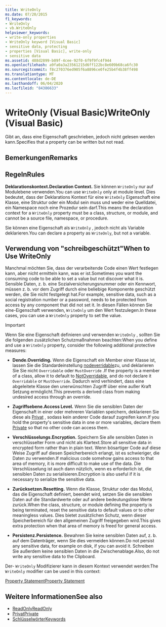 ```yaml
---
title: WriteOnly
ms.date: 07/20/2015
f1_keywords:
- WriteOnly
- vb.WriteOnly
helpviewer_keywords:
- write-only properties
- WriteOnly keyword [Visual Basic]
- sensitive data, protecting
- properties [Visual Basic], write-only
- sensitive data
ms.assetid: 488d2899-b09f-4cee-92f0-6f9f9fc4f944
ms.openlocfilehash: a9fa0a3a23561215d6ff122bc8e609b68ca6fc30
ms.sourcegitcommit: f8c270376ed905f6a8896ce0fe25b4f4b38ff498
ms.translationtype: MT
ms.contentlocale: de-DE
ms.lasthandoff: 06/04/2020
ms.locfileid: "84386633"
---
```

# <a name="writeonly-visual-basic"></a><span data-ttu-id="745be-102">WriteOnly (Visual Basic)</span><span class="sxs-lookup"><span data-stu-id="745be-102">WriteOnly (Visual Basic)</span></span>
<span data-ttu-id="745be-103">Gibt an, dass eine Eigenschaft geschrieben, jedoch nicht gelesen werden kann.</span><span class="sxs-lookup"><span data-stu-id="745be-103">Specifies that a property can be written but not read.</span></span>  
  
## <a name="remarks"></a><span data-ttu-id="745be-104">Bemerkungen</span><span class="sxs-lookup"><span data-stu-id="745be-104">Remarks</span></span>  
  
## <a name="rules"></a><span data-ttu-id="745be-105">Regeln</span><span class="sxs-lookup"><span data-stu-id="745be-105">Rules</span></span>  
 <span data-ttu-id="745be-106">**Deklarationskontext.**</span><span class="sxs-lookup"><span data-stu-id="745be-106">**Declaration Context.**</span></span> <span data-ttu-id="745be-107">Sie können `WriteOnly` nur auf Modulebene verwenden.</span><span class="sxs-lookup"><span data-stu-id="745be-107">You can use `WriteOnly` only at module level.</span></span> <span data-ttu-id="745be-108">Dies bedeutet, dass der Deklarations Kontext für eine `WriteOnly` Eigenschaft eine Klasse, eine Struktur oder ein Modul sein muss und weder eine Quelldatei, ein Namespace noch eine Prozedur sein darf.</span><span class="sxs-lookup"><span data-stu-id="745be-108">This means the declaration context for a `WriteOnly` property must be a class, structure, or module, and cannot be a source file, namespace, or procedure.</span></span>  
  
 <span data-ttu-id="745be-109">Sie können eine Eigenschaft als `WriteOnly` , jedoch nicht als Variable deklarieren.</span><span class="sxs-lookup"><span data-stu-id="745be-109">You can declare a property as `WriteOnly`, but not a variable.</span></span>  
  
## <a name="when-to-use-writeonly"></a><span data-ttu-id="745be-110">Verwendung von "schreibgeschützt"</span><span class="sxs-lookup"><span data-stu-id="745be-110">When to Use WriteOnly</span></span>  
 <span data-ttu-id="745be-111">Manchmal möchten Sie, dass der verarbeitende Code einen Wert festlegen kann, aber nicht ermitteln kann, was er ist.</span><span class="sxs-lookup"><span data-stu-id="745be-111">Sometimes you want the consuming code to be able to set a value but not discover what it is.</span></span> <span data-ttu-id="745be-112">Sensible Daten, z. b. eine Sozialversicherungsnummer oder ein Kennwort, müssen z. b. vor dem Zugriff durch eine beliebige Komponente geschützt werden, die Sie nicht festgelegt hat.</span><span class="sxs-lookup"><span data-stu-id="745be-112">For example, sensitive data, such as a social registration number or a password, needs to be protected from access by any component that did not set it.</span></span> <span data-ttu-id="745be-113">In diesen Fällen können Sie eine-Eigenschaft verwenden, `WriteOnly` um den Wert festzulegen.</span><span class="sxs-lookup"><span data-stu-id="745be-113">In these cases, you can use a `WriteOnly` property to set the value.</span></span>  
  
> [!IMPORTANT]
> <span data-ttu-id="745be-114">Wenn Sie eine Eigenschaft definieren und verwenden `WriteOnly` , sollten Sie die folgenden zusätzlichen Schutzmaßnahmen beachten:</span><span class="sxs-lookup"><span data-stu-id="745be-114">When you define and use a `WriteOnly` property, consider the following additional protective measures:</span></span>  
  
- <span data-ttu-id="745be-115">**Dende.**</span><span class="sxs-lookup"><span data-stu-id="745be-115">**Overriding.**</span></span> <span data-ttu-id="745be-116">Wenn die Eigenschaft ein Member einer Klasse ist, lassen Sie die Standardeinstellung [nodeverridable](notoverridable.md)zu, und deklarieren Sie Sie nicht `Overridable` oder `MustOverride` .</span><span class="sxs-lookup"><span data-stu-id="745be-116">If the property is a member of a class, allow it to default to [NotOverridable](notoverridable.md), and do not declare it `Overridable` or `MustOverride`.</span></span> <span data-ttu-id="745be-117">Dadurch wird verhindert, dass eine abgeleitete Klasse den unerwünschten Zugriff über eine außer Kraft Setzung ermöglicht.</span><span class="sxs-lookup"><span data-stu-id="745be-117">This prevents a derived class from making undesired access through an override.</span></span>  
  
- <span data-ttu-id="745be-118">**Zugriffsebene.**</span><span class="sxs-lookup"><span data-stu-id="745be-118">**Access Level.**</span></span> <span data-ttu-id="745be-119">Wenn Sie die sensiblen Daten der Eigenschaft in einer oder mehreren Variablen speichern, deklarieren Sie diese als [Privat](private.md) , sodass kein anderer Code darauf zugreifen kann.</span><span class="sxs-lookup"><span data-stu-id="745be-119">If you hold the property's sensitive data in one or more variables, declare them [Private](private.md) so that no other code can access them.</span></span>  
  
- <span data-ttu-id="745be-120">**Verschlüsselungs.**</span><span class="sxs-lookup"><span data-stu-id="745be-120">**Encryption.**</span></span> <span data-ttu-id="745be-121">Speichern Sie alle sensiblen Daten in verschlüsselter Form und nicht als Klartext.</span><span class="sxs-lookup"><span data-stu-id="745be-121">Store all sensitive data in encrypted form rather than in plain text.</span></span> <span data-ttu-id="745be-122">Wenn bösartiger Code auf diese Weise Zugriff auf diesen Speicherbereich erlangt, ist es schwieriger, die Daten zu verwenden.</span><span class="sxs-lookup"><span data-stu-id="745be-122">If malicious code somehow gains access to that area of memory, it is more difficult to make use of the data.</span></span> <span data-ttu-id="745be-123">Die Verschlüsselung ist auch dann nützlich, wenn es erforderlich ist, die sensiblen Daten zu serialisieren.</span><span class="sxs-lookup"><span data-stu-id="745be-123">Encryption is also useful if it is necessary to serialize the sensitive data.</span></span>  
  
- <span data-ttu-id="745be-124">**Zurücksetzen.**</span><span class="sxs-lookup"><span data-stu-id="745be-124">**Resetting.**</span></span> <span data-ttu-id="745be-125">Wenn die Klasse, Struktur oder das Modul, das die Eigenschaft definiert, beendet wird, setzen Sie die sensiblen Daten auf die Standardwerte oder auf andere bedeutungslose Werte zurück.</span><span class="sxs-lookup"><span data-stu-id="745be-125">When the class, structure, or module defining the property is being terminated, reset the sensitive data to default values or to other meaningless values.</span></span> <span data-ttu-id="745be-126">Dies bietet zusätzlichen Schutz, wenn dieser Speicherbereich für den allgemeinen Zugriff freigegeben wird.</span><span class="sxs-lookup"><span data-stu-id="745be-126">This gives extra protection when that area of memory is freed for general access.</span></span>  
  
- <span data-ttu-id="745be-127">**Persistenz.**</span><span class="sxs-lookup"><span data-stu-id="745be-127">**Persistence.**</span></span> <span data-ttu-id="745be-128">Bewahren Sie keine sensiblen Daten auf, z. b. auf dem Datenträger, wenn Sie dies vermeiden können.</span><span class="sxs-lookup"><span data-stu-id="745be-128">Do not persist any sensitive data, for example on disk, if you can avoid it.</span></span> <span data-ttu-id="745be-129">Schreiben Sie außerdem keine sensiblen Daten in die Zwischenablage.</span><span class="sxs-lookup"><span data-stu-id="745be-129">Also, do not write any sensitive data to the Clipboard.</span></span>  
  
 <span data-ttu-id="745be-130">Der- `WriteOnly` Modifizierer kann in diesem Kontext verwendet werden:</span><span class="sxs-lookup"><span data-stu-id="745be-130">The `WriteOnly` modifier can be used in this context:</span></span>  
  
 [<span data-ttu-id="745be-131">Property Statement</span><span class="sxs-lookup"><span data-stu-id="745be-131">Property Statement</span></span>](../statements/property-statement.md)  
  
## <a name="see-also"></a><span data-ttu-id="745be-132">Weitere Informationen</span><span class="sxs-lookup"><span data-stu-id="745be-132">See also</span></span>

- [<span data-ttu-id="745be-133">ReadOnly</span><span class="sxs-lookup"><span data-stu-id="745be-133">ReadOnly</span></span>](readonly.md)
- [<span data-ttu-id="745be-134">Privat</span><span class="sxs-lookup"><span data-stu-id="745be-134">Private</span></span>](private.md)
- [<span data-ttu-id="745be-135">Schlüsselwörter</span><span class="sxs-lookup"><span data-stu-id="745be-135">Keywords</span></span>](../keywords/index.md)
